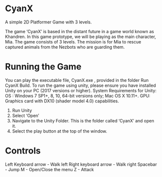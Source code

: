 # CyanX
A simple 2D Platformer Game with 3 levels.

The game ‘CyanX’ is based in the distant future in a game world known as Khandren.
In this game prototype, we will be playing as the main character, Mia. The game
consists of 3 levels. The mission is for Mia to rescue captured animals from
the Nezbots who are guarding them.

# Running the Game
You can play the executable file, CyanX.exe , provided in the folder Run CyanX Build.
To run the game using unity, please ensure you have installed Unity on your PC (2017
versions or higher).
System Requirements for Unity:
OS : Windows 7 SP1+, 8, 10, 64-bit versions only; Mac OS X 10.11+.
GPU: Graphics card with DX10 (shader model 4.0) capabilities.

1. Run Unity
2. Select ‘Open’
3. Navigate to the Unity Folder. This is the folder called ‘CyanX’ and open it.
4. Select the play button at the top of the window.

# Controls
Left Keyboard arrow - Walk left
Right keyboard arrow - Walk right
Spacebar - Jump
M - Open/Close the menu
Z - Attack
